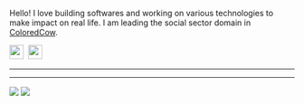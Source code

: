 
Hello! I love building softwares and working on various technologies to make impact on real life. I am leading the social sector domain in <a href="https://coloredcow.com">ColoredCow</a>.

<a href="https://instagram.com/mohitgusain"><img height="25" width="25" src="https://cdn.jsdelivr.net/npm/simple-icons@v3/icons/instagram.svg"></a>&nbsp;
<a href="https://www.linkedin.com/in/mohit-gusain-43b27195/"><img height="25" width="25" src="https://cdn.jsdelivr.net/npm/simple-icons@v3/icons/linkedin.svg"></a>

<hr/>


<hr/>

<img align="center" src="https://github-readme-stats.vercel.app/api?username=mohitgusain&show_icons=true&include_all_commits=true&count_private=true&line_height=24&theme=vue&hide=stars" />  <img align="center" src="https://github-readme-stats.vercel.app/api/top-langs/?username=mohitgusain&show_icons=true&include_all_commits=true&line_height=30&count_private=true&layout=compact&theme=vue" />


